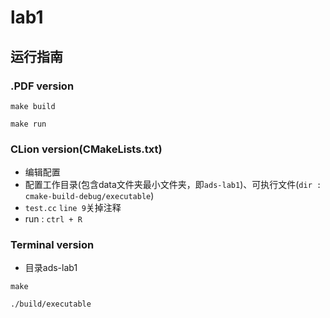 # lab1
## 运行指南
### .PDF version
```
make build

make run
```
### CLion version(CMakeLists.txt)
* 编辑配置
* 配置工作目录(包含data文件夹最小文件夹，即`ads-lab1`)、可执行文件(`dir : cmake-build-debug/executable`)
* `test.cc` `line 9`关掉注释
* run : `ctrl + R`
### Terminal version
* 目录ads-lab1
```
make

./build/executable
```
  